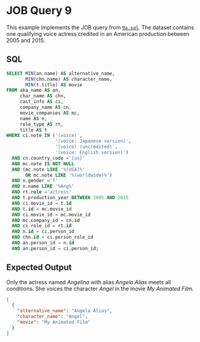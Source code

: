 # JOB Query 9

This example implements the JOB query from [`9a.sql`](https://github.com/gregrahn/join-order-benchmark/blob/master/9a.sql). The dataset contains one qualifying voice actress credited in an American production between 2005 and 2015.

## SQL
```sql
SELECT MIN(an.name) AS alternative_name,
       MIN(chn.name) AS character_name,
       MIN(t.title) AS movie
FROM aka_name AS an,
     char_name AS chn,
     cast_info AS ci,
     company_name AS cn,
     movie_companies AS mc,
     name AS n,
     role_type AS rt,
     title AS t
WHERE ci.note IN ('(voice)',
                  '(voice: Japanese version)',
                  '(voice) (uncredited)',
                  '(voice: English version)')
  AND cn.country_code ='[us]'
  AND mc.note IS NOT NULL
  AND (mc.note LIKE '%(USA)%'
       OR mc.note LIKE '%(worldwide)%')
  AND n.gender ='f'
  AND n.name LIKE '%Ang%'
  AND rt.role ='actress'
  AND t.production_year BETWEEN 2005 AND 2015
  AND ci.movie_id = t.id
  AND t.id = mc.movie_id
  AND ci.movie_id = mc.movie_id
  AND mc.company_id = cn.id
  AND ci.role_id = rt.id
  AND n.id = ci.person_id
  AND chn.id = ci.person_role_id
  AND an.person_id = n.id
  AND an.person_id = ci.person_id;
```

## Expected Output
Only the actress named *Angelina* with alias *Angela Alias* meets all conditions. She voices the character *Angel* in the movie *My Animated Film*.
```json
[
  {
    "alternative_name": "Angela Alias",
    "character_name": "Angel",
    "movie": "My Animated Film"
  }
]
```
